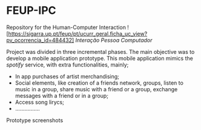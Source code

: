 # FEUP-IPC

Repository for the Human-Computer Interaction ![https://sigarra.up.pt/feup/pt/ucurr_geral.ficha_uc_view?pv_ocorrencia_id=484432] *Interação Pessoa Computador*

Project was divided in three incremental phases. The main objective was to develop a mobile application prototype. This mobile application mimics the *spotify* service, with extra functionalities, mainly;

- In app purchases of artist merchandising;
- Social elements, like creation of a friends network, groups, listen to music in a group, share music with a friend or a group, exchange messages with a friend or in a group;
- Access song lirycs;
- ................


Prototype screenshots


